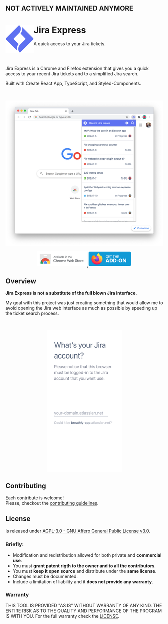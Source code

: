 ## NOT ACTIVELY MAINTAINED ANYMORE

# Jira Express <img src="./.github/banner.png" width="90" align="left">

A quick access to your Jira tickets.

<br />
<br />

Jira Express is a Chrome and Firefox extension that gives you a quick access to your recent Jira tickets and to a simplified Jira search.

Built with Create React App, TypeScript, and Styled-Components.

<br />

<p align="center" margin-bottom="0">
  <img alt="Jira Express" width="auto" height="auto" src="./.github/screenshot-dashboard.png">
</p>

<p align="center">
  <a href="https://chrome.google.com/webstore/detail/lpkkljaepfhmbjaepaoeoadlmfoipnoc">
    <img alt="Download for Chrome" width="auto" height="48" src="./.github/chrome-badge.png">
  </a>
  <a href="https://addons.mozilla.org/en-US/firefox/addon/jira-express/">
    <img alt="Download for Firefox" width="auto" height="48" src="./.github/firefox-badge.png">
  </a>
</p>

## Overview

**Jira Express is not a substitute of the full blown Jira interface.**

My goal with this project was just creating something that would allow me to avoid opening the Jira web interface as much as possible by speeding up the ticket search process.

<br />

<p align="center" margin-bottom="0">
  <img alt="Jira Express" width="240" height="auto" src="./.github/preview.gif">
</p>

## Contributing

Each contribute is welcome!  
Please, checkout the [contributing guidelines](./CONTRIBUTING.md).

## License

Is released under [AGPL-3.0 - GNU Affero General Public License v3.0](./LICENSE.md).

### Briefly:

- Modification and redistribution allowed for both private and **commercial use**.
- You must **grant patent rigth to the owner and to all the contributors**.
- You must **keep it open source** and distribute under the **same license**.
- Changes must be documented.
- Include a limitation of liability and it **does not provide any warranty**.

### Warranty

THIS TOOL IS PROVIDED "AS IS" WITHOUT WARRANTY OF ANY KIND.
THE ENTIRE RISK AS TO THE QUALITY AND PERFORMANCE OF THE PROGRAM IS WITH YOU.
For the full warranty check the [LICENSE](./LICENSE.md).
